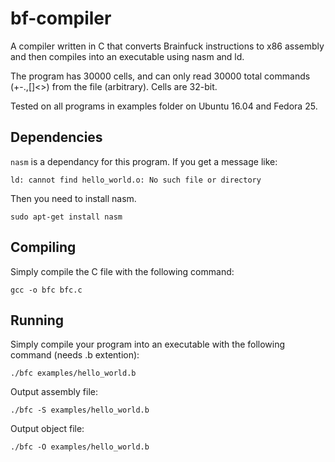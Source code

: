 # bf-compiler
A compiler written in C that converts Brainfuck instructions to x86 assembly and then compiles into an executable using nasm and ld.

The program has 30000 cells, and can only read 30000 total commands (+-.,[]<>) from the file (arbitrary). Cells are 32-bit.

Tested on all programs in examples folder on Ubuntu 16.04 and Fedora 25.

## Dependencies 
`nasm` is a dependancy for this program. If you get a message like:
```
ld: cannot find hello_world.o: No such file or directory
```
Then you need to install nasm.
```
sudo apt-get install nasm
```

## Compiling
Simply compile the C file with the following command:  
```
gcc -o bfc bfc.c
```
## Running
Simply compile your program into an executable with the following command (needs .b extention):
```
./bfc examples/hello_world.b
```
Output assembly file:
```
./bfc -S examples/hello_world.b
```
Output object file:
```
./bfc -O examples/hello_world.b
```
